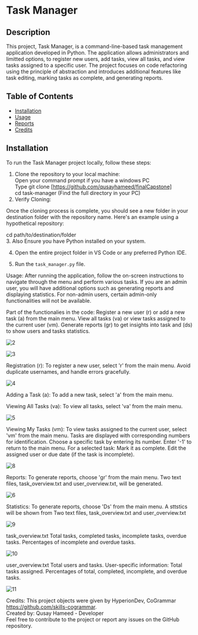 # Task Manager

## Description
This project, Task Manager, is a command-line-based task management application developed in Python. The application allows administrators and limitted options, to register new users, add tasks, view all tasks, and view tasks assigned to a specific user. The project focuses on code refactoring using the principle of abstraction and introduces additional features like task editing, marking tasks as complete, and generating reports.


## Table of Contents 
- [Installation](#installation)
- [Usage](#usage)
- [Reports](#reports)
- [Credits](#credits)

## Installation
To run the Task Manager project locally, follow these steps:

1. Clone the repository to your local machine:                                                                                                                         
   Open your command prompt if you have a windows PC                                                                                                                           
   Type git clone [https://github.com/qusayhameed/finalCapstone]                                                                                                            
   cd task-manager (Find the full directory in your PC)                                                                                                            
2. Verify Cloning:

Once the cloning process is complete, you should see a new folder in your destination folder with the repository name.
Here's an example using a hypothetical repository:

cd path/to/destination/folder                                                                                                                                                 
3. Also Ensure you have Python installed on your system.

4. Open the entire project folder in VS Code or any preferred Python IDE.
   
6. Run the `task_manager.py` file.

Usage:
After running the application, follow the on-screen instructions to navigate through the menu and perform various tasks.
If you are an admin user, you will have additional options such as generating reports 
and displaying statistics. For non-admin users, certain admin-only functionalities will not be available.

Part of the functionalies in the code:
Register a new user (r) or add a new task (a) from the main menu.
View all tasks (va) or view tasks assigned to the current user (vm).
Generate reports (gr) to get insights into task and (ds) to show users and tasks statistics.

![2](https://github.com/qusayhameed/finalCapstone./assets/153082978/1430ca7c-0eca-4135-856f-1b27816b912f)


![3](https://github.com/qusayhameed/finalCapstone./assets/153082978/871a2baf-7236-4309-8120-6bbcbf9979c9)


Registration (r):
To register a new user, select 'r' from the main menu.
Avoid duplicate usernames, and handle errors gracefully.

![4](https://github.com/qusayhameed/finalCapstone./assets/153082978/fd15e722-044f-4a4e-83f1-32ecfb21cf1f)

Adding a Task (a):
To add a new task, select 'a' from the main menu.

Viewing All Tasks (va):
To view all tasks, select 'va' from the main menu.

![5](https://github.com/qusayhameed/finalCapstone./assets/153082978/bf287ad8-51a2-467c-9cec-11a708fdd69e)


Viewing My Tasks (vm):
To view tasks assigned to the current user, select 'vm' from the main menu.
Tasks are displayed with corresponding numbers for identification.
Choose a specific task by entering its number.
Enter '-1' to return to the main menu.
For a selected task:
Mark it as complete.
Edit the assigned user or due date (if the task is incomplete).

![8](https://github.com/qusayhameed/finalCapstone./assets/153082978/a87f6cc2-d5f4-4e40-9994-0e669d7a5a5a)


Reports:
To generate reports, choose 'gr' from the main menu.
Two text files, task_overview.txt and user_overview.txt, will be generated.

![6](https://github.com/qusayhameed/finalCapstone./assets/153082978/37c36efe-6a11-4663-bd2f-b52bd9a7792f)

Statistics:
To generate reports, choose 'Ds' from the main menu.
A sttstics will be shown from Two text files, task_overview.txt and user_overview.txt

![9](https://github.com/qusayhameed/finalCapstone./assets/153082978/0579aaf0-e622-4a2e-96ea-d75bddc04232)

task_overview.txt
Total tasks, completed tasks, incomplete tasks, overdue tasks.
Percentages of incomplete and overdue tasks.

![10](https://github.com/qusayhameed/finalCapstone./assets/153082978/6db0e793-f312-4179-b35f-ecd007376cea)

user_overview.txt
Total users and tasks.
User-specific information:
Total tasks assigned.
Percentages of total, completed, incomplete, and overdue tasks.

![11](https://github.com/qusayhameed/finalCapstone./assets/153082978/44cb9609-daad-412e-81d0-fcf1634e3bea)



Credits:
This project objects were given by HyperionDev, CoGrammar https://github.com/skills-cogrammar.                                                                       
Created by:
Qusay Hameed - Developer                                                                                                                                                         
Feel free to contribute to the project or report any issues on the GitHub repository.


